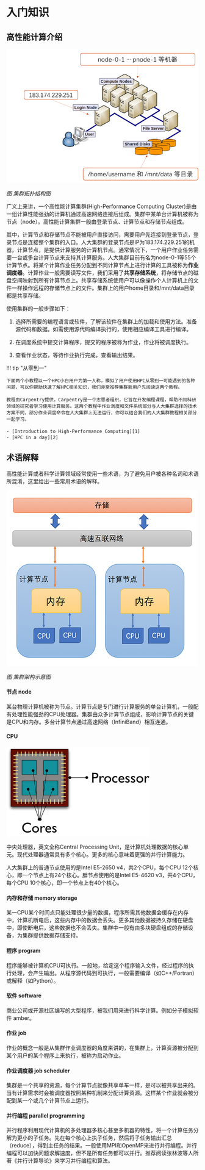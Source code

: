 # 入门知识

## 高性能计算介绍
![集群架构](img/ruc_hpc.png)

*图 集群拓扑结构图*


广义上来讲，一个高性能计算集群(High-Performance Computing Cluster)是由一组计算性能强劲的计算机通过高速网络连接后组成。集群中某单台计算机被称为节点（node）。高性能计算集群一般由登录节点、计算节点和存储节点组成。

其中，计算节点和存储节点不能被用户直接访问，需要用户先连接到登录节点，登录节点是连接整个集群的入口。人大集群的登录节点是IP为183.174.229.251的机器。计算节点，是提供计算服务的计算机节点。通常情况下，一个用户作业任务需要一台或多台计算节点来支持其计算服务。人大集群目前有名为node-0-1等55个计算节点。将某个计算作业任务分配到不同计算节点上进行计算的工具被称为**作业调度器**。计算作业一般需要读写文件，我们采用了**共享存储系统**，将存储节点的磁盘空间映射到所有计算节点上。共享存储系统使用户可以像操作个人计算机上的文件一样操作远程的存储节点上的文件。集群上的用户home目录和/mnt/data目录都是共享存储。

使用集群的一般步骤如下：

1. 选择所需要的编程语言或软件，了解该软件在集群上的加载和使用方法。准备源代码和数据。如需使用源代码编译执行的，使用相应编译工具进行编译。

2. 在调度系统中提交计算程序，提交的程序被称为作业，作业将被调度执行。

3. 查看作业状态，等待作业执行完成，查看输出结果。

!!! tip "从零到一"

    下面两个小教程以一个HPC小白用户为第一人称，模拟了用户使用HPC从零到一可能遇到的各种问题，可以你帮助快速了解HPC相关知识，我们非常推荐集群新用户先阅读这两个教程。

    教程由Carpentry提供，Carpentry是一个志愿者组织，它旨在开发编程课程，帮助不同科研领域的研究者学习使用计算服务。这两个教程中作业调度和文件系统部分与人大集群选择的技术方案不同，部分作业调度命令在人大集群上无法运行，你可以结合我们的人大集群教程相关部分一起学习。

    - [Introduction to High-Performance Computing][1]
    - [HPC in a day][2]

[1]: https://hpc-carpentry.github.io/hpc-intro/
[2]: https://psteinb.github.io/hpc-in-a-day/

## 术语解释

高性能计算或者科学计算领域经常使用一些术语，为了避免用户被各种名词和术语所混淆，这里给出一些常用术语的解释。

![硬件架构示意图](img/hardware-arch.png)

*图 集群架构示意图*

#### 节点 node

某台物理计算机被称为节点。计算节点是专门进行计算服务的单台计算机，一般配有处理性能强劲的CPU处理器。集群由众多计算节点组成，影响计算节点的关键是CPU和内存。多台计算节点通过高速网络（InfiniBand）相互连通。

#### CPU

![CPU示意图](img/cpu.png)

中央处理器，英文全称Central Processing Unit，是计算机处理数据的核心单元。现代处理器通常具有多个核心。更多的核心意味着更强的并行计算能力。

人大集群上的普通节点使用的是Intel E5-2650 v4，共2个CPU，每个CPU 12个核心，即一个节点上有24个核心。胖节点使用的是Intel E5-4620 v3，共4个CPU，每个CPU 10个核心，即一个节点上有40个核心。

#### 内存和存储 memory storage

某一CPU某个时间点只能处理很少量的数据，程序所需其他数据会缓存在内存中，计算机断电后，这些内存中的数据会丢失。更多其他数据被持久存储在硬盘中，即使断电后，这些数据也不会丢失。集群中一般有由多块硬盘组成的存储设备，为集群提供数据存储支持。

#### 程序 program

程序能够被计算机CPU可执行。一般地，给定这个程序输入文件，经过程序的执行处理，会产生输出。从程序源代码到可执行，一般需要编译（如C++/Fortran）或解释（如Python）。

#### 软件 software

商业公司或开源社区编写的大型程序，被我们用来进行科学计算。例如分子模拟软件 amber。

#### 作业 job

作业的概念一般是从集群作业调度器的角度来讲的，在集群上，计算资源被分配到某个用户的某个程序上来执行，被称为启动作业。

#### 作业调度器 job scheduler

集群是一个共享的资源，每个计算节点就像共享单车一样，是可以被共享出来的。当有计算需求时会被调度器按照某种机制来分配计算资源。这样某个作业就会被分配到某一个或几个计算节点上运行。

#### 并行编程 parallel programming

并行程序利用现代计算机的多处理器多核心甚至多机器的特性，将一个计算任务分解为更小的子任务。先在每个核心上执子任务，然后将子任务输出汇总（reduce），得到主任务的结果。一般使用MPI和OpenMP来进行并行编程。并行编程可以加快问题求解速度，但不是所有任务都可以并行。推荐阅读张林波等人所著《并行计算导论》来学习并行编程和算法。

